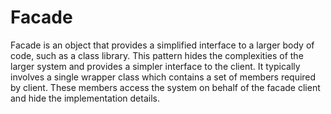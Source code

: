 # Facade

Facade is an object that provides a simplified interface to a larger body of code, such as a class library.  This pattern hides the complexities of the larger system and provides a simpler interface to the client. It typically involves a single wrapper class which contains a set of members required by client. These members access the system on behalf of the facade client and hide the implementation details.